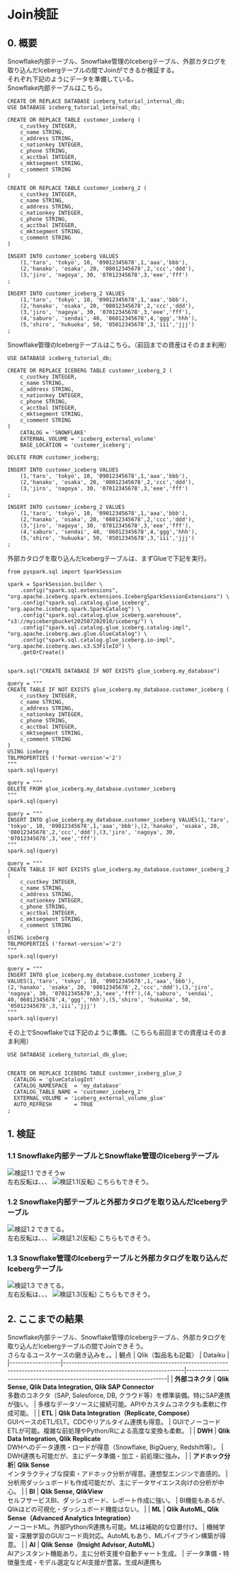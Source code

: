 # Join検証

## 0. 概要
Snowflake内部テーブル、Snowflake管理のIcebergテーブル、外部カタログを取り込んだIcebergテーブルの間でJoinができるか検証する。<br>
それぞれ下記のようにデータを準備している。<br>
Snowflake内部テーブルはこちら。
```
CREATE OR REPLACE DATABASE iceberg_tutorial_internal_db;
USE DATABASE iceberg_tutorial_internal_db;

CREATE OR REPLACE TABLE customer_iceberg (
    c_custkey INTEGER,
    c_name STRING,
    c_address STRING,
    c_nationkey INTEGER,
    c_phone STRING,
    c_acctbal INTEGER,
    c_mktsegment STRING,
    c_comment STRING
)

CREATE OR REPLACE TABLE customer_iceberg_2 (
    c_custkey INTEGER,
    c_name STRING,
    c_address STRING,
    c_nationkey INTEGER,
    c_phone STRING,
    c_acctbal INTEGER,
    c_mktsegment STRING,
    c_comment STRING
)

INSERT INTO customer_iceberg VALUES
    (1,'taro', 'tokyo', 10, '09012345678',1,'aaa','bbb'),
    (2,'hanako', 'osaka', 20, '08012345678',2,'ccc','ddd'),
    (3,'jiro', 'nagoya', 30, '07012345678',3,'eee','fff')
;

INSERT INTO customer_iceberg_2 VALUES
    (1,'taro', 'tokyo', 10, '09012345678',1,'aaa','bbb'),
    (2,'hanako', 'osaka', 20, '08012345678',2,'ccc','ddd'),
    (3,'jiro', 'nagoya', 30, '07012345678',3,'eee','fff'),
    (4,'saburo', 'sendai', 40, '06012345678',4,'ggg','hhh'),
    (5,'shiro', 'hukuoka', 50, '05012345678',3,'iii','jjj')
;
```
Snowflake管理のIcebergテーブルはこちら。（前回までの資産はそのまま利用）
```
USE DATABASE iceberg_tutorial_db;

CREATE OR REPLACE ICEBERG TABLE customer_iceberg_2 (
    c_custkey INTEGER,
    c_name STRING,
    c_address STRING,
    c_nationkey INTEGER,
    c_phone STRING,
    c_acctbal INTEGER,
    c_mktsegment STRING,
    c_comment STRING
)
    CATALOG = 'SNOWFLAKE'
    EXTERNAL_VOLUME = 'iceberg_external_volume'
    BASE_LOCATION = 'customer_iceberg';

DELETE FROM customer_iceberg;

INSERT INTO customer_iceberg VALUES
    (1,'taro', 'tokyo', 10, '09012345678',1,'aaa','bbb'),
    (2,'hanako', 'osaka', 20, '08012345678',2,'ccc','ddd'),
    (3,'jiro', 'nagoya', 30, '07012345678',3,'eee','fff')
;

INSERT INTO customer_iceberg_2 VALUES
    (1,'taro', 'tokyo', 10, '09012345678',1,'aaa','bbb'),
    (2,'hanako', 'osaka', 20, '08012345678',2,'ccc','ddd'),
    (3,'jiro', 'nagoya', 30, '07012345678',3,'eee','fff'),
    (4,'saburo', 'sendai', 40, '06012345678',4,'ggg','hhh'),
    (5,'shiro', 'hukuoka', 50, '05012345678',3,'iii','jjj')
;
```
外部カタログを取り込んだIcebergテーブルは、まずGlueで下記を実行。
```
from pyspark.sql import SparkSession

spark = SparkSession.builder \
    .config("spark.sql.extensions", "org.apache.iceberg.spark.extensions.IcebergSparkSessionExtensions") \
    .config("spark.sql.catalog.glue_iceberg", "org.apache.iceberg.spark.SparkCatalog") \
    .config("spark.sql.catalog.glue_iceberg.warehouse", "s3://myicebergbucket202507202010/iceberg/") \
    .config("spark.sql.catalog.glue_iceberg.catalog-impl", "org.apache.iceberg.aws.glue.GlueCatalog") \
    .config("spark.sql.catalog.glue_iceberg.io-impl", "org.apache.iceberg.aws.s3.S3FileIO") \
    .getOrCreate()


spark.sql("CREATE DATABASE IF NOT EXISTS glue_iceberg.my_database")

query = """
CREATE TABLE IF NOT EXISTS glue_iceberg.my_database.customer_iceberg (
    c_custkey INTEGER,
    c_name STRING,
    c_address STRING,
    c_nationkey INTEGER,
    c_phone STRING,
    c_acctbal INTEGER,
    c_mktsegment STRING,
    c_comment STRING
)
USING iceberg
TBLPROPERTIES ('format-version'='2')
"""
spark.sql(query)

query = """
DELETE FROM glue_iceberg.my_database.customer_iceberg
"""
spark.sql(query)

query = """
INSERT INTO glue_iceberg.my_database.customer_iceberg VALUES(1,'taro', 'tokyo', 10, '09012345678',1,'aaa','bbb'),(2,'hanako', 'osaka', 20, '08012345678',2,'ccc','ddd'),(3,'jiro', 'nagoya', 30, '07012345678',3,'eee','fff')
"""
spark.sql(query)

query = """
CREATE TABLE IF NOT EXISTS glue_iceberg.my_database.customer_iceberg_2 (
    c_custkey INTEGER,
    c_name STRING,
    c_address STRING,
    c_nationkey INTEGER,
    c_phone STRING,
    c_acctbal INTEGER,
    c_mktsegment STRING,
    c_comment STRING
)
USING iceberg
TBLPROPERTIES ('format-version'='2')
"""
spark.sql(query)

query = """
INSERT INTO glue_iceberg.my_database.customer_iceberg_2 VALUES(1,'taro', 'tokyo', 10, '09012345678',1,'aaa','bbb'),(2,'hanako', 'osaka', 20, '08012345678',2,'ccc','ddd'),(3,'jiro', 'nagoya', 30, '07012345678',3,'eee','fff'),(4,'saburo', 'sendai', 40,'06012345678',4,'ggg','hhh'),(5,'shiro', 'hukuoka', 50, '05012345678',3,'iii','jjj')
"""
spark.sql(query)
```
その上でSnowflakeでは下記のように準備。（こちらも前回までの資産はそのまま利用）
```
USE DATABASE iceberg_tutorial_db_glue;


CREATE OR REPLACE ICEBERG TABLE customer_iceberg_glue_2
  CATALOG = 'glueCatalogInt'
  CATALOG_NAMESPACE  = 'my_database'
  CATALOG_TABLE_NAME = 'customer_iceberg_2'
  EXTERNAL_VOLUME = 'iceberg_external_volume_glue'
  AUTO_REFRESH       = TRUE
;
```

## 1. 検証
### 1.1 Snowflake内部テーブルとSnowflake管理のIcebergテーブル
![検証1.1](image/image016.png "検証1.1")
できそうw<br>
左右反転は、、、
![検証1.1(反転)](image/image017.png "検証1.1(反転)")
こちらもできそう。

### 1.2 Snowflake内部テーブルと外部カタログを取り込んだIcebergテーブル
![検証1.2](image/image018.png "検証1.2")
できてる。<br>
左右反転は、、、
![検証1.2(反転)](image/image019.png "検証1.2(反転)")
こちらもできそう。

### 1.3 Snowflake管理のIcebergテーブルと外部カタログを取り込んだIcebergテーブル
![検証1.3](image/image020.png "検証1.3")
できてる。<br>
左右反転は、、、
![検証1.3(反転)](image/image021.png "検証1.3(反転)")
こちらもできそう。

## 2. ここまでの結果
Snowflake内部テーブル、Snowflake管理のIcebergテーブル、外部カタログを取り込んだIcebergテーブルの間でJoinできそう。<br>
さらなるユースケースの磨き込みを。。| 観点             | Qlik（製品名も記載）                                                                                                    | Dataiku                                                               |
|------------------|------------------------------------------------------------------------------------------------------------------------|-----------------------------------------------------------------------|
| **外部コネクタ** | **Qlik Sense, Qlik Data Integration, Qlik SAP Connector**<br>多数のコネクタ（SAP, Salesforce, DB, クラウド等）を標準装備。特にSAP連携が強い。 | 多様なデータソースに接続可能。APIやカスタムコネクタも柔軟に作成可能。         |
| **ETL**          | **Qlik Data Integration（Replicate, Compose）**<br>GUIベースのETL/ELT。CDCやリアルタイム連携も得意。                   | GUIでノーコードETLが可能。複雑な前処理やPython/Rによる高度な変換も柔軟。      |
| **DWH**          | **Qlik Data Integration, Qlik Replicate**<br>DWHへのデータ連携・ロードが得意（Snowflake, BigQuery, Redshift等）。        | DWH連携も可能だが、主にデータ準備・加工・前処理に強み。                       |
| **アドホック分析**| **Qlik Sense**<br>インタラクティブな探索・アドホック分析が得意。連想型エンジンで直感的。                              | 分析用ダッシュボードも作成可能だが、主にデータサイエンス向けの分析が中心。     |
| **BI**           | **Qlik Sense, QlikView**<br>セルフサービスBI、ダッシュボード、レポート作成に強い。                                      | BI機能もあるが、Qlikほどの可視化・ダッシュボード機能はない。                  |
| **ML**           | **Qlik AutoML, Qlik Sense（Advanced Analytics Integration）**<br>ノーコードML。外部Python/R連携も可能。MLは補助的な位置付け。 | 機械学習・深層学習のGUI/コード両対応。AutoMLもあり、MLパイプライン構築が得意。 |
| **AI**           | **Qlik Sense（Insight Advisor, AutoML）**<br>AIアシスタント機能あり。主に分析支援や自動チャート生成。                   | データ準備・特徴量生成・モデル選定などAI支援が豊富。生成AI連携も